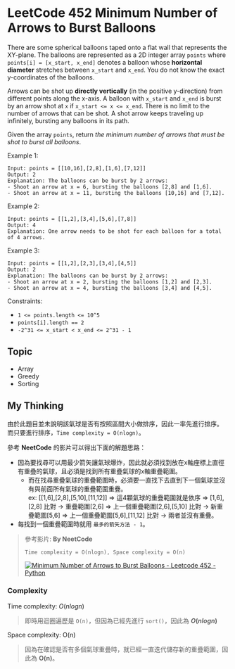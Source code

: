 # LeetCode 452 Minimum Number of Arrows to Burst Balloons
There are some spherical balloons taped onto a flat wall that represents the XY-plane. The balloons are represented as a 2D integer array `points` where `points[i] = [x_start, x_end]` denotes a balloon whose **horizontal diameter** stretches between `x_start` and `x_end`. You do not know the exact y-coordinates of the balloons.

Arrows can be shot up **directly vertically** (in the positive y-direction) from different points along the x-axis. A balloon with `x_start` and `x_end` is burst by an arrow shot at `x` if `x_start <= x <= x_end`. There is no limit to the number of arrows that can be shot. A shot arrow keeps traveling up infinitely, bursting any balloons in its path.

Given the array `points`, return *the minimum number of arrows that must be shot to burst all balloons*.

Example 1:
```
Input: points = [[10,16],[2,8],[1,6],[7,12]]
Output: 2
Explanation: The balloons can be burst by 2 arrows:
- Shoot an arrow at x = 6, bursting the balloons [2,8] and [1,6].
- Shoot an arrow at x = 11, bursting the balloons [10,16] and [7,12].
```

Example 2:
```
Input: points = [[1,2],[3,4],[5,6],[7,8]]
Output: 4
Explanation: One arrow needs to be shot for each balloon for a total of 4 arrows.
```

Example 3:
```
Input: points = [[1,2],[2,3],[3,4],[4,5]]
Output: 2
Explanation: The balloons can be burst by 2 arrows:
- Shoot an arrow at x = 2, bursting the balloons [1,2] and [2,3].
- Shoot an arrow at x = 4, bursting the balloons [3,4] and [4,5].
```

Constraints:

- `1 <= points.length <= 10^5`
- `points[i].length == 2`
- `-2^31 <= x_start < x_end <= 2^31 - 1`

## Topic
- Array
- Greedy
- Sorting

## My Thinking
由於此題目並未說明該氣球是否有按照區間大小做排序，因此一率先進行排序。<br>而只要進行排序，`Time complexity = O(nlogn)`。

參考 **NeetCode** 的影片可以得出下面的解題思路：
- 因為要找尋可以用最少箭矢讓氣球爆炸，因此就必須找到放在x軸座標上直徑有重疊的氣球，且必須是找到所有重疊氣球的x軸重疊範圍。
  - 而在找尋重疊氣球的重疊範圍時，必須要一直找下去直到下一個氣球並沒有與前面所有氣球的重疊範圍重疊。<br>ex: [[1,6],[2,8],[5,10],[11,12]] => 這4顆氣球的重疊範圍就是依序 => [1,6],[2,8] 比對 -> 重疊範圍[2,6] => 上一個重疊範圍[2,6],[5,10] 比對 -> 新重疊範圍[5,6] => 上一個重疊範圍[5,6],[11,12] 比對 -> 兩者並沒有重疊。
- 每找到一個重疊範圍時就用 `最多的箭矢方法 - 1`。

> 參考影片: **By NeetCode**
>
> `Time complexity = O(nlogn), Space complexity = O(n)`
> 
> [![Minimum Number of Arrows to Burst Balloons - Leetcode 452 - Python](https://img.youtube.com/vi/lPmkKnvNPrw/hqdefault.jpg)](https://www.youtube.com/watch?v=lPmkKnvNPrw)


### Complexity
Time complexity: $O(nlogn)$
> 即時用迴圈遍歷是 `O(n)`，但因為已經先進行 `sort()`，因此為 **$O(nlogn)$**

Space complexity: O(n)
> 因為在確認是否有多個氣球重疊時，就已經一直迭代儲存新的重疊範圍，因此為 **O(n)**。